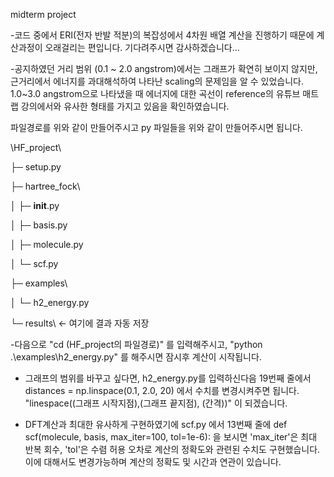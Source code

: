 midterm project

-코드 중에서 ERI(전자 반발 적분)의 복잡성에서 4차원 배열 계산을 진행하기 때문에 계산과정이 오래걸리는 편입니다. 기다려주시면 감사하겠습니다...

-공지하였던 거리 범위 (0.1 ~ 2.0 angstrom)에서는 그래프가 확연히 보이지 않지만, 근거리에서 에너지를 과대해석하여 나타난 scaling의 문제임을 알 수 있었습니다. 1.0~3.0 angstrom으로 나타냈을 때 에너지에 대한 곡선이 reference의 유튜브 매트랩 강의에서와 유사한 형태를 가지고 있음을 확인하였습니다.

파일경로를 위와 같이 만들어주시고 py 파일들을 위와 같이 만들어주시면 됩니다.

\HF_project\

├─ setup.py

├─ hartree_fock\

│   ├─ __init__.py

│   ├─ basis.py

│   ├─ molecule.py

│   └─ scf.py

├─ examples\

│   └─ h2_energy.py      

└─ results\              ← 여기에 결과 자동 저장

-다음으로 "cd (HF_project의 파일경로)" 를 입력해주시고, "python .\examples\h2_energy.py" 를 해주시면 잠시후 계산이 시작됩니다.

- 그래프의 범위를 바꾸고 싶다면, h2_energy.py를 입력하신다음 19번째 줄에서 distances = np.linspace(0.1, 2.0, 20) 에서 수치를 변경시켜주면 됩니다. "linespace((그래프 시작지점),(그래프 끝지점), (간격))" 이 되겠습니다.

- DFT계산과 최대한 유사하게 구현하였기에 scf.py 에서 13번째 줄에 def scf(molecule, basis, max_iter=100, tol=1e-6): 을 보시면 'max_iter'은 최대 반복 회수, 'tol'은 수렴 허용 오차로 계산의 정확도와 관련된 수치도 구현했습니다. 이에 대해서도 변경가능하며 계산의 정확도 및 시간과 연관이 있습니다.


